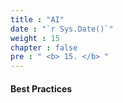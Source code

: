 ```yaml
---
title : "AI"
date : "`r Sys.Date()`"
weight : 15
chapter : false
pre : " <b> 15. </b> "
---
```



#### Best Practices

